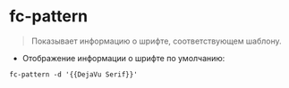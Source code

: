 # fc-pattern

> Показывает информацию о шрифте, соответствующем шаблону.

- Отображение информации о шрифте по умолчанию:

`fc-pattern -d '{{DejaVu Serif}}'`
